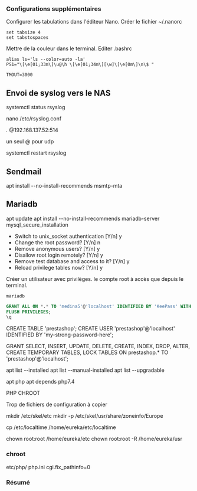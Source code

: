 




### Configurations supplémentaires

Configurer les tabulations dans l'éditeur Nano.
Créer le fichier ~/.nanorc

```
set tabsize 4
set tabstospaces
```

Mettre de la couleur dans le terminal.
Editer .bashrc

```
alias ls='ls --color=auto -la'
PS1="\[\e[01;33m\]\u@\h \[\e[01;34m\][\w]\[\e[0m\]\n\$ "

TMOUT=3000
```

## Envoi de syslog vers le NAS

systemctl status rsyslog

nano /etc/rsyslog.conf

*.* @192.168.137.52:514

un seul @ pour udp

systemctl restart rsyslog

## Sendmail

apt install --no-install-recommends msmtp-mta

## Mariadb

apt update
apt install --no-install-recommends mariadb-server
mysql_secure_installation

- Switch to unix_socket authentication [Y/n] y
- Change the root password? [Y/n] n
- Remove anonymous users? [Y/n] y
- Disallow root login remotely? [Y/n] y
- Remove test database and access to it? [Y/n] y
- Reload privilege tables now? [Y/n] y

Créer un utilisateur avec privilèges. le compte root à accès que depuis le terminal.

```shell-session
mariadb
```

```sql
GRANT ALL ON *.* TO 'medina5'@'localhost' IDENTIFIED BY 'KeePass' WITH GRANT OPTION;
FLUSH PRIVILEGES;
\q
```






CREATE TABLE 'prestashop';
CREATE USER 'prestashop'@'localhost' IDENTIFIED BY 'my-strong-password-here';

GRANT SELECT, INSERT, UPDATE, DELETE, CREATE, INDEX, DROP, ALTER, CREATE TEMPORARY TABLES, LOCK TABLES ON prestashop.* TO 'prestashop'@'localhost';


apt list --installed
apt list --manual-installed
apt list --upgradable

apt php
apt depends php7.4


PHP CHROOT

Trop de fichiers de configuration à copier

mkdir /etc/skel/etc
mkdir -p /etc/skel/usr/share/zoneinfo/Europe

cp /etc/localtime /home/eureka/etc/localtime

chown root:root /home/eureka/etc
chown root:root -R /home/eureka/usr

### chroot
etc/php/ php.ini
cgi.fix_pathinfo=0


### Résumé
